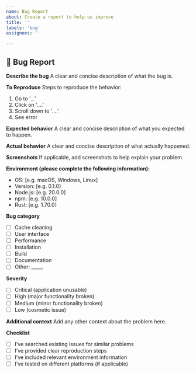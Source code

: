 ```yaml
---
name: Bug Report
about: Create a report to help us improve
title: ''
labels: 'bug'
assignees: ''

---
```


## 🐛 Bug Report

**Describe the bug**
A clear and concise description of what the bug is.

**To Reproduce**
Steps to reproduce the behavior:
1. Go to '...'
2. Click on '....'
3. Scroll down to '....'
4. See error

**Expected behavior**
A clear and concise description of what you expected to happen.

**Actual behavior**
A clear and concise description of what actually happened.

**Screenshots**
If applicable, add screenshots to help explain your problem.

**Environment (please complete the following information):**
 - OS: [e.g. macOS, Windows, Linux]
 - Version: [e.g. 0.1.0]
 - Node.js: [e.g. 20.0.0]
 - npm: [e.g. 10.0.0]
 - Rust: [e.g. 1.70.0]

**Bug category**
- [ ] Cache cleaning
- [ ] User interface
- [ ] Performance
- [ ] Installation
- [ ] Build
- [ ] Documentation
- [ ] Other: _____

**Severity**
- [ ] Critical (application unusable)
- [ ] High (major functionality broken)
- [ ] Medium (minor functionality broken)
- [ ] Low (cosmetic issue)

**Additional context**
Add any other context about the problem here.

**Checklist**
- [ ] I've searched existing issues for similar problems
- [ ] I've provided clear reproduction steps
- [ ] I've included relevant environment information
- [ ] I've tested on different platforms (if applicable) 